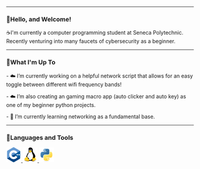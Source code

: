 <hr>
<h3 align="left">🤍Hello, and Welcome!</h3>
☕I'm currently a computer programming student at Seneca Polytechnic. Recently venturing into many faucets of cybersecurity as a beginner.
<br>
<hr>
<h3 align="left">🤍What I'm Up To</h3>
- ☁️ I’m currently working on a helpful network script that allows for an easy toggle between different wifi frequency bands!
<p></p>
- ☁️ I’m also creating an gaming macro app (auto clicker and auto key) as one of my beginner python projects.
<p></p>
- 🌱 I’m currently learning networking as a fundamental base.
<br>
<hr>
<h3 align="left">🤍Languages and Tools</h3>
<p align="left"> <a href="https://www.w3schools.com/cpp/" target="_blank" rel="noreferrer"> <img src="https://raw.githubusercontent.com/devicons/devicon/master/icons/cplusplus/cplusplus-original.svg" alt="cplusplus" width="40" height="40"/> </a> <a href="https://www.linux.org/" target="_blank" rel="noreferrer"> <img src="https://raw.githubusercontent.com/devicons/devicon/master/icons/linux/linux-original.svg" alt="linux" width="40" height="40"/> </a> <a href="https://www.python.org" target="_blank" rel="noreferrer"> <img src="https://raw.githubusercontent.com/devicons/devicon/master/icons/python/python-original.svg" alt="python" width="40" height="40"/> </a> </p>
